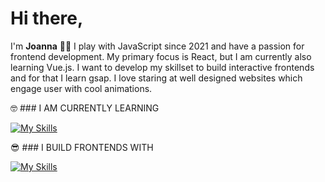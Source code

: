 # Hi there,

I'm **Joanna** 👩‍💻 I play with JavaScript since 2021 and have a passion for frontend development. My primary focus is React, but I am currently also learning Vue.js. I want to develop my skillset to build interactive frontends and for that I learn gsap. I love staring at well designed websites which engage user with cool animations.

 🤓 ### I AM CURRENTLY LEARNING
 
 [![My Skills](https://skillicons.dev/icons?i=vue)](https://skillicons.dev)

 😎 ### I BUILD FRONTENDS WITH
 
  [![My Skills](https://skillicons.dev/icons?i=js,react,html,css)](https://skillicons.dev)

 



